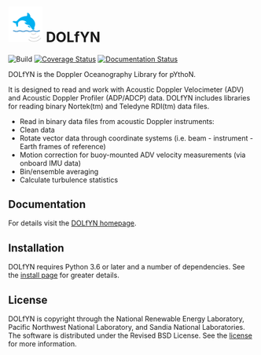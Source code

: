 <img src="img/logo.png" width="70"> DOLfYN
=======================
![Build](https://github.com/jmcvey3/dolfyn/actions/workflows/build.yml/badge.svg)
[![Coverage Status](https://coveralls.io/repos/github/jmcvey3/dolfyn/badge.svg?branch=master)](https://coveralls.io/github/jmcvey3/dolfyn?branch=master)
[![Documentation Status](https://readthedocs.org/projects/dolfyn-xarray/badge/?version=latest)](https://dolfyn-xarray.readthedocs.io/en/latest/?badge=latest)

DOLfYN is the Doppler Oceanography Library for pYthoN.

It is designed to read and work with Acoustic Doppler Velocimeter
(ADV) and Acoustic Doppler Profiler (ADP/ADCP) data. DOLfYN includes
libraries for reading binary Nortek(tm) and Teledyne RDI(tm) data
files.
* Read in binary data files from acoustic Doppler instruments:
* Clean data
* Rotate vector data through coordinate systems (i.e. beam - instrument - Earth frames of reference)
* Motion correction for buoy-mounted ADV velocity measurements (via onboard IMU data)
* Bin/ensemble averaging
* Calculate turbulence statistics

Documentation
-------------

For details visit the 
[DOLfYN homepage](https://dolfyn-xarray.readthedocs.io/en/latest/).  

Installation
------------

DOLfYN requires Python 3.6 or later and a number of dependencies. See the 
[install page](https://dolfyn-xarray.readthedocs.io/en/latest/install.html)
for greater details.

License
-------

DOLfYN is copyright through the National Renewable Energy Laboratory, 
Pacific Northwest National Laboratory, and Sandia National Laboratories. 
The software is distributed under the Revised BSD License.
See the [license](LICENSE.txt) for more information.

